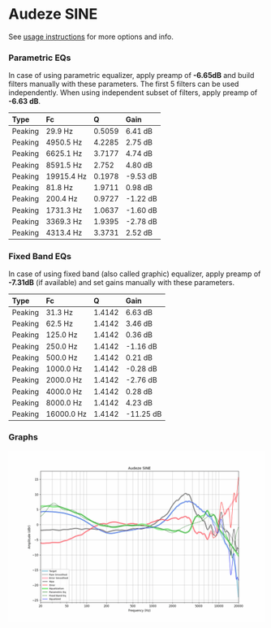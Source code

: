 # Audeze SINE
See [usage instructions](https://github.com/jaakkopasanen/AutoEq#usage) for more options and info.

### Parametric EQs
In case of using parametric equalizer, apply preamp of **-6.65dB** and build filters manually
with these parameters. The first 5 filters can be used independently.
When using independent subset of filters, apply preamp of **-6.63 dB**.

| Type    | Fc         |      Q | Gain     |
|:--------|:-----------|:-------|:---------|
| Peaking | 29.9 Hz    | 0.5059 | 6.41 dB  |
| Peaking | 4950.5 Hz  | 4.2285 | 2.75 dB  |
| Peaking | 6625.1 Hz  | 3.7177 | 4.74 dB  |
| Peaking | 8591.5 Hz  | 2.752  | 4.80 dB  |
| Peaking | 19915.4 Hz | 0.1978 | -9.53 dB |
| Peaking | 81.8 Hz    | 1.9711 | 0.98 dB  |
| Peaking | 200.4 Hz   | 0.9727 | -1.22 dB |
| Peaking | 1731.3 Hz  | 1.0637 | -1.60 dB |
| Peaking | 3369.3 Hz  | 1.9395 | -2.78 dB |
| Peaking | 4313.4 Hz  | 3.3731 | 2.52 dB  |

### Fixed Band EQs
In case of using fixed band (also called graphic) equalizer, apply preamp of **-7.31dB**
(if available) and set gains manually with these parameters.

| Type    | Fc         |      Q | Gain      |
|:--------|:-----------|:-------|:----------|
| Peaking | 31.3 Hz    | 1.4142 | 6.63 dB   |
| Peaking | 62.5 Hz    | 1.4142 | 3.46 dB   |
| Peaking | 125.0 Hz   | 1.4142 | 0.36 dB   |
| Peaking | 250.0 Hz   | 1.4142 | -1.16 dB  |
| Peaking | 500.0 Hz   | 1.4142 | 0.21 dB   |
| Peaking | 1000.0 Hz  | 1.4142 | -0.28 dB  |
| Peaking | 2000.0 Hz  | 1.4142 | -2.76 dB  |
| Peaking | 4000.0 Hz  | 1.4142 | 0.28 dB   |
| Peaking | 8000.0 Hz  | 1.4142 | 4.23 dB   |
| Peaking | 16000.0 Hz | 1.4142 | -11.25 dB |

### Graphs
![](./Audeze%20SINE.png)